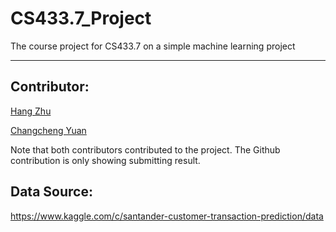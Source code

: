 # CS433.7_Project
The course project for CS433.7 on a simple machine learning project 

---

## Contributor:

[Hang Zhu](https://github.com/leonzhuLGU)

[Changcheng Yuan](https://github.com/EricYJA)

Note that both contributors contributed to the project. The Github contribution is only showing submitting result. 



## Data Source:

https://www.kaggle.com/c/santander-customer-transaction-prediction/data

